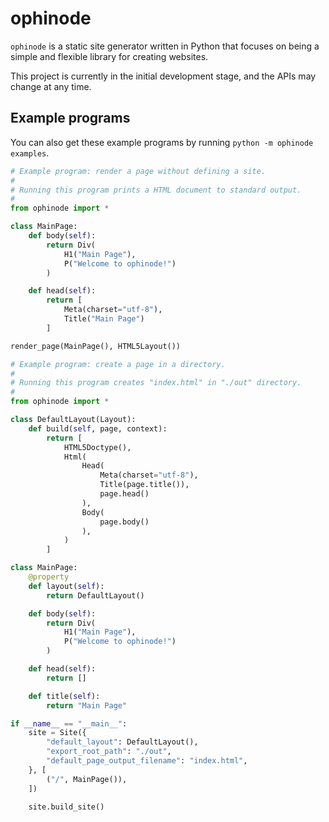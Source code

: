 # ophinode
`ophinode` is a static site generator written in Python that focuses on being
a simple and flexible library for creating websites.

This project is currently in the initial development stage, and the APIs may
change at any time.

## Example programs

You can also get these example programs by running
`python -m ophinode examples`.

```python
# Example program: render a page without defining a site.
#
# Running this program prints a HTML document to standard output.
#
from ophinode import *

class MainPage:
    def body(self):
        return Div(
            H1("Main Page"),
            P("Welcome to ophinode!")
        )

    def head(self):
        return [
            Meta(charset="utf-8"),
            Title("Main Page")
        ]

render_page(MainPage(), HTML5Layout())

```

```python
# Example program: create a page in a directory.
#
# Running this program creates "index.html" in "./out" directory.
#
from ophinode import *

class DefaultLayout(Layout):
    def build(self, page, context):
        return [
            HTML5Doctype(),
            Html(
                Head(
                    Meta(charset="utf-8"),
                    Title(page.title()),
                    page.head()
                ),
                Body(
                    page.body()
                ),
            )
        ]

class MainPage:
    @property
    def layout(self):
        return DefaultLayout()

    def body(self):
        return Div(
            H1("Main Page"),
            P("Welcome to ophinode!")
        )

    def head(self):
        return []

    def title(self):
        return "Main Page"

if __name__ == "__main__":
    site = Site({
        "default_layout": DefaultLayout(),
        "export_root_path": "./out",
        "default_page_output_filename": "index.html",
    }, [
        ("/", MainPage()),
    ])

    site.build_site()

```
